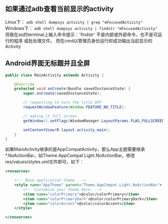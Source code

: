 ## 如果通过adb查看当前显示的activity
Linux下：
```adb shell dumpsys activity | grep "mFocusedActivity"```
Windows下：
```adb shell dumpsys activity | findstr "mFocusedActivity"```
但我在as的terminal上输入命令提示：'findstr' 不是内部或外部命令，也不是可运行的程序 或批处理文件。
而在cmd以管理员身份运行却成功输出当前显示的Activity

## Android界面无标题并且全屏

``` Java
public class MainActivity extends Activity {

    @Override
    protected void onCreate(Bundle savedInstanceState) {
        super.onCreate(savedInstanceState);

        // requesting to turn the title OFF
        requestWindowFeature(Window.FEATURE_NO_TITLE);

        // making it full screen
        getWindow().setFlags(WindowManager.LayoutParams.FLAG_FULLSCREEN, WindowManager.LayoutParams.FLAG_FULLSCREEN);

        setContentView(R.layout.activity_main);
    }
}
```
如果MainActivity继承的是AppCompatActivity，那么App主题需要继承*.NoActionBar，如Theme.AppCompat.Light.NoActionBar。修改res/values/styles.xml文件即可，如下：
``` xml
<resources>

    <!-- Base application theme. -->
    <style name="AppTheme" parent="Theme.AppCompat.Light.NoActionBar">
        <!-- Customize your theme here. -->
        <item name="colorPrimary">@color/colorPrimary</item>
        <item name="colorPrimaryDark">@color/colorPrimaryDark</item>
        <item name="colorAccent">@color/colorAccent</item>
    </style>

</resources>
```